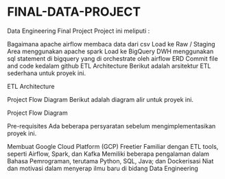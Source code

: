 # FINAL-DATA-PROJECT
Data Engineering Final Project
Project ini meliputi :

Bagaimana apache airflow membaca data dari csv
Load ke Raw / Staging Area menggunakan apache spark
Load ke BigQuery DWH menggunakan sql statement di bigquery yang di orchestrate oleh airflow
ERD
Commit file and code kedalam github
ETL Architecture
Berikut adalah arsitektur ETL sederhana untuk proyek ini.

ETL Architecture

Project Flow Diagram
Berikut adalah diagram alir untuk proyek ini.

Project Flow Diagram

Pre-requisites
Ada beberapa persyaratan sebelum mengimplementasikan proyek ini.

Membuat Google Cloud Platform (GCP) Freetier
Familiar dengan ETL tools, seperti Airflow, Spark, dan Kafka
Memiliki beberapa pengalaman dalam Bahasa Pemrograman, terutama Python, SQL, Java; dan Dockerisasi
Niat dan motivasi dalam menyerap ilmu baru di bidang Data Engineering
